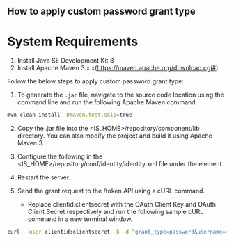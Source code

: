 ## How to apply custom password grant type

System Requirements
=========================================

1. Install Java SE Development Kit 8
2. Install Apache Maven 3.x.x(https://maven.apache.org/download.cgi#)

Follow the below steps to apply custom password grant type:

1. To generate the `.jar` file, navigate to the source code location using the command line and run the following Apache Maven command:

```bash
mvn clean install -Dmaven.test.skip=true
```

2. Copy the .jar file into the <IS_HOME>/repository/component/lib directory. You can also modify the project and build it using Apache Maven 3.

3. Configure the following in the <IS_HOME>/repository/conf/identity/identity.xml file under the <OAuth><SupportedGrantTypes> element.

4. Restart the server.


5. Send the grant request to the /token API using a cURL command.
      * Replace clientid:clientsecret with the OAuth Client Key and OAuth Client Secret respectively and run the following sample cURL command in a new terminal window.
  
```bash
curl --user clientid:clientsecret -k -d "grant_type=password&username=admin&password=admin" -H "Content-Type: application/x-www-form-urlencoded" https://localhost:9443/oauth2/token
```
